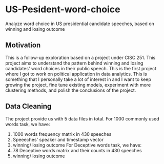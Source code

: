 # US-Pesident-word-choice
Analyze word choice in US presidential candidate speeches, based on winning and losing outcome

## Motivation
This is a follow-up exploration based on a project under CISC 251. This project aims to understand the pattern behind winning and losing candidates' word choices in their public speech. This is the first project where I got to work on political application in data analytics. This is something that I personally take a lot of interest in and I want to keep growing the project, fine tune existing models, experiment with more clustering methods, and polish the conclusions of the project.

## Data Cleaning
The project provide us with 5 data files in total.
For 1000 commonly used words task, we have:
1) 1000 words frequency matrix in 430 speeches
2) Speeeches' speaker and timestamp vector
3) winning/ losing outcome
For Deceptive words task, we have:
1) 78 Deceptive words matrix and their counts in 430 speeches
2) winning/ losing outcome
